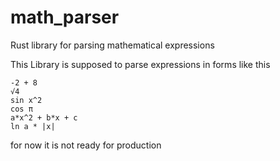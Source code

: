 # math_parser
 Rust library for parsing mathematical expressions

This Library is supposed to parse expressions in forms like this
```
-2 + 8
√4
sin x^2
cos π
a*x^2 + b*x + c
ln a * |x|
```

for now it is not ready for production
